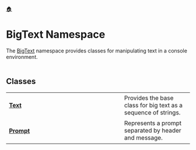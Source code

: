 <a href="https://github.com/cipher1i/BigConsole/blob/master/README.md#bigconsole">🏠</a>
<h1 id="bigtext-namespace">BigText Namespace</h1>
The <a href="#bigtext-namespace">BigText</a> namespace provides classes for manipulating text in a console environment.
<br/><br/>
<h2>Classes</h2>
<table>
<tbody>
<tr>
<td width="300">
<h4><a href="https://github.com/cipher1i/BigConsole/blob/master/documentation/BigText/Text.md#text-class">Text</a></h4>
</td>
<td>
Provides the base class for big text as a sequence of strings.
</td>
</tr>
<tr>
<td>
<h4><a href="https://github.com/cipher1i/BigConsole/blob/master/documentation/BigText/Prompt.md#prompt-class">Prompt</a></h4>
</td>
<td>
Represents a prompt separated by header and message.
</td>
</tr>
</tbody>
</table>
